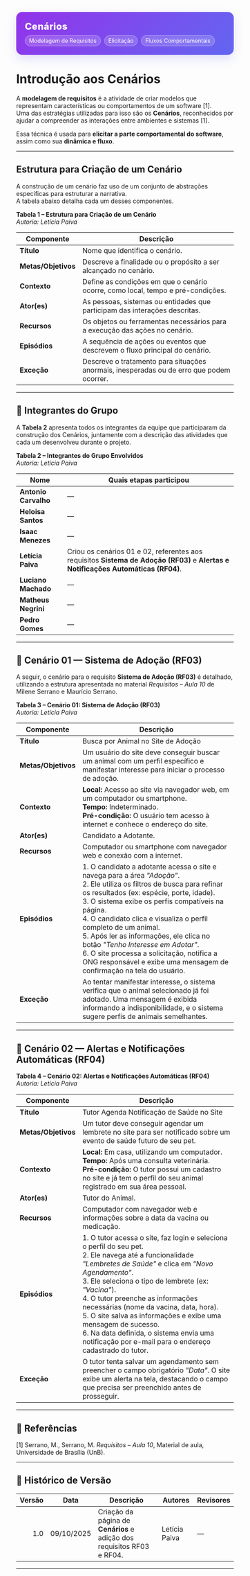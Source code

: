 <div class="plan-hero">
  <div class="plan-hero__title">Cenários</div>
  <div class="plan-hero__chips">
    <span class="chip">Modelagem de Requisitos</span>
    <span class="chip">Elicitação</span>
    <span class="chip">Fluxos Comportamentais</span>
  </div>
</div>

#  Introdução aos Cenários

A **modelagem de requisitos** é a atividade de criar modelos que representam características ou comportamentos de um software [1].  
Uma das estratégias utilizadas para isso são os **Cenários**, reconhecidos por ajudar a compreender as interações entre ambientes e sistemas [1].

Essa técnica é usada para **elicitar a parte comportamental do software**, assim como sua **dinâmica e fluxo**.

---

##  Estrutura para Criação de um Cenário

A construção de um cenário faz uso de um conjunto de abstrações específicas para estruturar a narrativa.  
A tabela abaixo detalha cada um desses componentes.

**Tabela 1 – Estrutura para Criação de um Cenário**  
*Autoria: Letícia Paiva*

| **Componente**     | **Descrição**                                                                                      |
|--------------------|----------------------------------------------------------------------------------------------------|
| **Título**         | Nome que identifica o cenário.                                                                     |
| **Metas/Objetivos**| Descreve a finalidade ou o propósito a ser alcançado no cenário.                                   |
| **Contexto**       | Define as condições em que o cenário ocorre, como local, tempo e pré-condições.                   |
| **Ator(es)**       | As pessoas, sistemas ou entidades que participam das interações descritas.                         |
| **Recursos**       | Os objetos ou ferramentas necessários para a execução das ações no cenário.                        |
| **Episódios**      | A sequência de ações ou eventos que descrevem o fluxo principal do cenário.                        |
| **Exceção**        | Descreve o tratamento para situações anormais, inesperadas ou de erro que podem ocorrer.           |

---

## 👥 Integrantes do Grupo

A **Tabela 2** apresenta todos os integrantes da equipe que participaram da construção dos Cenários, juntamente com a descrição das atividades que cada um desenvolveu durante o projeto.

**Tabela 2 – Integrantes do Grupo Envolvidos**  
*Autoria: Letícia Paiva*

| **Nome**            | **Quais etapas participou** |
|---------------------|------------------------------|
| **Antonio Carvalho**| —                            |
| **Heloisa Santos**  | —                            |
| **Isaac Menezes**   | —                            |
| **Letícia Paiva**   | Criou os cenários 01 e 02, referentes aos requisitos **Sistema de Adoção (RF03)** e **Alertas e Notificações Automáticas (RF04)**. |
| **Luciano Machado** | —                            |
| **Matheus Negrini** | —                            |
| **Pedro Gomes**     | —                            |

---

## 📄 Cenário 01 — Sistema de Adoção (RF03)

A seguir, o cenário para o requisito **Sistema de Adoção (RF03)** é detalhado, utilizando a estrutura apresentada no material *Requisitos – Aula 10* de Milene Serrano e Maurício Serrano.

**Tabela 3 – Cenário 01: Sistema de Adoção (RF03)**  
*Autoria: Letícia Paiva*

| **Componente** | **Descrição** |
|----------------|----------------|
| **Título** | Busca por Animal no Site de Adoção |
| **Metas/Objetivos** | Um usuário do site deve conseguir buscar um animal com um perfil específico e manifestar interesse para iniciar o processo de adoção. |
| **Contexto** | **Local:** Acesso ao site via navegador web, em um computador ou smartphone.<br>**Tempo:** Indeterminado.<br>**Pré-condição:** O usuário tem acesso à internet e conhece o endereço do site. |
| **Ator(es)** | Candidato a Adotante. |
| **Recursos** | Computador ou smartphone com navegador web e conexão com a internet. |
| **Episódios** | 1. O candidato a adotante acessa o site e navega para a área *"Adoção"*. <br> 2. Ele utiliza os filtros de busca para refinar os resultados (ex: espécie, porte, idade). <br> 3. O sistema exibe os perfis compatíveis na página. <br> 4. O candidato clica e visualiza o perfil completo de um animal. <br> 5. Após ler as informações, ele clica no botão *"Tenho Interesse em Adotar"*. <br> 6. O site processa a solicitação, notifica a ONG responsável e exibe uma mensagem de confirmação na tela do usuário. |
| **Exceção** | Ao tentar manifestar interesse, o sistema verifica que o animal selecionado já foi adotado. Uma mensagem é exibida informando a indisponibilidade, e o sistema sugere perfis de animais semelhantes. |


---

## 📄 Cenário 02 — Alertas e Notificações Automáticas (RF04)

**Tabela 4 – Cenário 02: Alertas e Notificações Automáticas (RF04)**  
*Autoria: Letícia Paiva*

| **Componente** | **Descrição** |
|----------------|----------------|
| **Título** | Tutor Agenda Notificação de Saúde no Site |
| **Metas/Objetivos** | Um tutor deve conseguir agendar um lembrete no site para ser notificado sobre um evento de saúde futuro de seu pet. |
| **Contexto** | **Local:** Em casa, utilizando um computador.<br>**Tempo:** Após uma consulta veterinária.<br>**Pré-condição:** O tutor possui um cadastro no site e já tem o perfil do seu animal registrado em sua área pessoal. |
| **Ator(es)** | Tutor do Animal. |
| **Recursos** | Computador com navegador web e informações sobre a data da vacina ou medicação. |
| **Episódios** | 1. O tutor acessa o site, faz login e seleciona o perfil do seu pet. <br> 2. Ele navega até a funcionalidade *"Lembretes de Saúde"* e clica em *"Novo Agendamento"*. <br> 3. Ele seleciona o tipo de lembrete (ex: *"Vacina"*). <br> 4. O tutor preenche as informações necessárias (nome da vacina, data, hora). <br> 5. O site salva as informações e exibe uma mensagem de sucesso. <br> 6. Na data definida, o sistema envia uma notificação por e-mail para o endereço cadastrado do tutor. |
| **Exceção** | O tutor tenta salvar um agendamento sem preencher o campo obrigatório *"Data"*. O site exibe um alerta na tela, destacando o campo que precisa ser preenchido antes de prosseguir. |

---

## 📘 Referências

[1] Serrano, M., Serrano, M. *Requisitos – Aula 10*, Material de aula, Universidade de Brasília (UnB).

---

## 📆 Histórico de Versão

| Versão | Data       | Descrição                                                        | Autores | Revisores |
|------:|------------|--------------------------------------------------------------------|---------|-----------|
| 1.0   | 09/10/2025 | Criação da página de **Cenários** e adição dos requisitos RF03 e RF04. | Letícia Paiva | — |

---

<style>
:root{
  --sp-blue: #3766ae;
  --sp-blue-600:#2f5a9b;
  --sp-blue-100:#e8f0fb;
  --muted: #475569;
  --bg-card: #ffffff;
  --ring: rgba(55,102,174,.25);
}

/* ====== Hero ====== */
.plan-hero{
  background: linear-gradient(135deg, #9333ea 0%, #6366f1 100%);
  border-radius: 14px;
  padding: 1.25rem;
  color: #fff;
  margin: .5rem 0 1.25rem;
  box-shadow: 0 10px 24px rgba(99,102,241,.18);
}
.plan-hero__title{
  font-size: 1.35rem;
  font-weight: 800;
  letter-spacing: .3px;
}
.plan-hero__chips{
  margin-top: .5rem;
  display:flex;
  gap:.5rem;
  flex-wrap: wrap;
}
.chip{
  font-size: .8rem;
  background: rgba(255,255,255,.18);
  border: 1px solid rgba(255,255,255,.35);
  padding: .25rem .55rem;
  border-radius: 999px;
  backdrop-filter: blur(2px);
}
</style>
